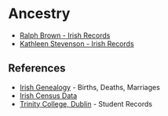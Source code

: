 # Ancestry

- [Ralph Brown - Irish Records](Ralph-Brown/ralph-brown.md)
- [Kathleen Stevenson - Irish Records](Kathleen-Stevenson/kathleen-stevenson.md)

## References

- [Irish Genealogy](https://www.irishgenealogy.ie/en/) - Births, Deaths, Marriages
- [Irish Census Data](http://www.census.nationalarchives.ie/)
- [Trinity College, Dublin](https://www.tcd.ie/library/research-collections/subject-strengths/genealogy.php) - Student Records
